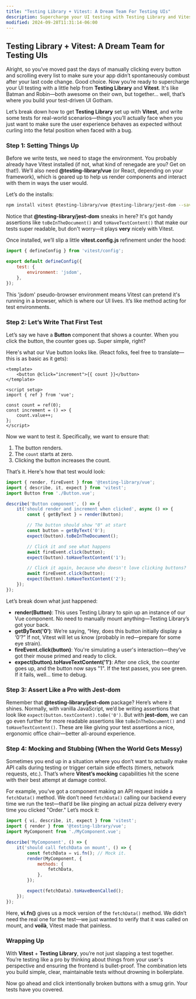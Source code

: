 ```yaml
---
title: "Testing Library + Vitest: A Dream Team For Testing UIs"
description: Supercharge your UI testing with Testing Library and Vitest.
modified: 2024-09-28T11:31:14-06:00
---
```


## Testing Library + Vitest: A Dream Team for Testing UIs

Alright, so you’ve moved past the days of manually clicking every button and scrolling every list to make sure your app didn’t spontaneously combust after your last code change. Good choice. Now you’re ready to supercharge your UI testing with a little help from **Testing Library** and **Vitest**. It's like Batman and Robin—both awesome on their own, but together… well, that’s where you build your test-driven UI Gotham.

Let’s break down how to get **Testing Library** set up with **Vitest**, and write some tests for real-world scenarios—things you’ll actually face when you just want to make sure the user experience behaves as expected without curling into the fetal position when faced with a bug.

### Step 1: Setting Things Up

Before we write tests, we need to stage the environment. You probably already have Vitest installed (if not, what kind of renegade are you? Get on that!). We’ll also need **@testing-library/vue** (or React, depending on your framework), which is geared up to help us render components and interact with them in ways the user would.

Let’s do the installs:

```bash
npm install vitest @testing-library/vue @testing-library/jest-dom --save-dev
```

Notice that **@testing-library/jest-dom** sneaks in here? It's got handy assertions like `toBeInTheDocument()` and `toHaveTextContent()` that make our tests super readable, but don't worry—it plays **very** nicely with Vitest.

Once installed, we’ll slip a little **vitest.config.js** refinement under the hood:

```javascript
import { defineConfig } from 'vitest/config';

export default defineConfig({
	test: {
		environment: 'jsdom',
	},
});
```

This 'jsdom' pseudo-browser environment means Vitest can pretend it's running in a browser, which is where our UI lives. It’s like method acting for test environments.

### Step 2: Let’s Write That First Test

Let’s say we have a **Button** component that shows a counter. When you click the button, the counter goes up. Super simple, right?

Here's what our Vue button looks like. (React folks, feel free to translate—this is as basic as it gets):

```vue
<template>
	<button @click="increment">{{ count }}</button>
</template>

<script setup>
import { ref } from 'vue';

const count = ref(0);
const increment = () => {
	count.value++;
};
</script>
```

Now we want to test it. Specifically, we want to ensure that:

1. The button renders.
2. The `count` starts at zero.
3. Clicking the button increases the count.

That’s it. Here's how that test would look:

```javascript
import { render, fireEvent } from '@testing-library/vue';
import { describe, it, expect } from 'vitest';
import Button from './Button.vue';

describe('Button component', () => {
	it('should render and increment when clicked', async () => {
		const { getByText } = render(Button);

		// The button should show "0" at start
		const button = getByText('0');
		expect(button).toBeInTheDocument();

		// Click it and see what happens
		await fireEvent.click(button);
		expect(button).toHaveTextContent('1');

		// Click it again, because who doesn't love clicking buttons?
		await fireEvent.click(button);
		expect(button).toHaveTextContent('2');
	});
});
```

Let’s break down what just happened:

- **render(Button)**: This uses Testing Library to spin up an instance of our Vue component. No need to manually mount anything—Testing Library’s got your back.
- **getByText('0')**: We’re saying, “Hey, does this button initially display a ‘0’?” If not, Vitest will let us know (probably in red—prepare for some eye strain).
- **fireEvent.click(button)**: You're simulating a user's interaction—they’ve got their mouse primed and ready to click.
- **expect(button).toHaveTextContent('1')**: After one click, the counter goes up, and the button now says "1". If the test passes, you see green. If it fails, well… time to debug.

### Step 3: Assert Like a Pro with Jest-dom

Remember that **@testing-library/jest-dom** package? Here’s where it shines. Normally, with vanilla JavaScript, we’d be writing assertions that look like `expect(button.textContent).toBe('0')`. But with **jest-dom**, we can go even further for more readable assertions like `toBeInTheDocument()` and `toHaveTextContent()`. These are like giving your test assertions a nice, ergonomic office chair—better all-around experience.

### Step 4: Mocking and Stubbing (When the World Gets Messy)

Sometimes you end up in a situation where you don’t want to actually make API calls during testing or trigger certain side effects (timers, network requests, etc.). That’s where **Vitest’s mocking** capabilities hit the scene with their best attempt at damage control.

For example, you’ve got a component making an API request inside a `fetchData()` method. We don’t need `fetchData()` calling our backend every time we run the test—that’d be like pinging an actual pizza delivery every time you clicked "Order." Let’s mock it:

```javascript
import { vi, describe, it, expect } from 'vitest';
import { render } from '@testing-library/vue';
import MyComponent from './MyComponent.vue';

describe('MyComponent', () => {
	it('should call fetchData on mount', () => {
		const fetchData = vi.fn(); // Mock it.
		render(MyComponent, {
			methods: {
				fetchData,
			},
		});

		expect(fetchData).toHaveBeenCalled();
	});
});
```

Here, **vi.fn()** gives us a mock version of the `fetchData()` method. We didn’t need the real one for the test—we just wanted to verify that it was called on mount, and **voilà**, Vitest made that painless.

### Wrapping Up

With **Vitest** + **Testing Library**, you’re not just slapping a test together. You’re testing like a pro by thinking about things from your user's perspective and ensuring the frontend is bullet-proof. The combination lets you build simple, clear, maintainable tests without drowning in boilerplate.

Now go ahead and click intentionally broken buttons with a smug grin. Your tests have you covered.

```ts
```
